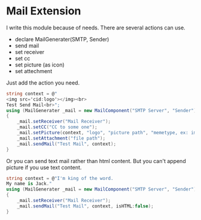 # Mail Extension 

I write this module because of needs.
There are several actions can use.

* declare MailGenerater(SMTP, Sender)
* send mail
* set receiver
* set cc
* set picture (as icon)
* set attechment

Just add the action you need.

```csharp
string context = @"
<img src='cid:logo'></img><br>
Test Send Mail<br>";
using (MailGenerater _mail = new MailComponent("SMTP Server", "Sender"))
{
    _mail.setReceiver("Mail Receiver");
    _mail.setCC("CC to some one");
    _mail.setPicture(context, "logo", "picture path", "memetype, ex: img/png");
    _mail.setAttachment("file path");
    _mail.sendMail("Test Mail", context);
}
```

Or you can send text mail rather than html content.
But you can't append picture if you use text content.

```csharp
string context = @"I'm king of the word.
My name is Jack."
using (MailGenerater _mail = new MailComponent("SMTP Server", "Sender"))
{
    _mail.setReceiver("Mail Receiver");
    _mail.sendMail("Test Mail", context, isHTML:false);
}
```
